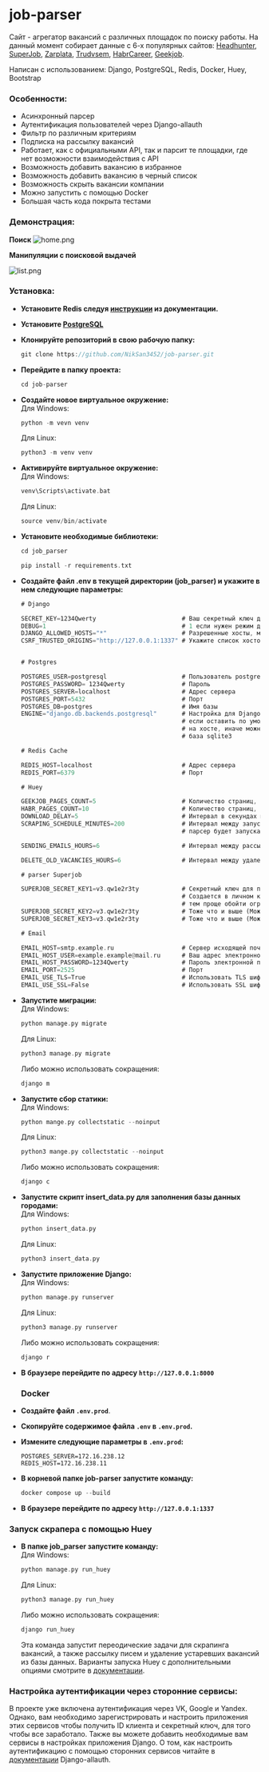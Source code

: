 # job-parser

Сайт - агрегатор вакансий с различных площадок по поиску работы. На данный момент собирает данные с 6-х популярных сайтов: [Headhunter](https://hh.ru/), [SuperJob](https://superjob.ru), [Zarplata](https://zarplata.ru), [Trudvsem](https://trudvsem.ru/), [HabrCareer](https://career.habr.com/), [Geekjob](https://geekjob.ru/).

Написан с использованием: Django, PostgreSQL, Redis, Docker, Huey, Bootstrap

### Особенности:

-   Асинхронный парсер
-   Аутентификация пользователей через Django-allauth
-   Фильтр по различным критериям
-   Подписка на рассылку вакансий
-   Работает, как с официальными API, так и парсит те площадки, где нет возможности взаимодействия с API
-   Возможность добавить вакансию в избранное
-   Возможность добавить вакансию в черный список
-   Возможность скрыть вакансии компании
-   Можно запустить с помощью Docker
-   Большая часть кода покрыта тестами
### Демонстрация:

**Поиск**
![home.png](/screenshots/searching.gif)

**Манипуляции с поисковой выдачей**

![list.png](/screenshots/list.gif)

### Установка:

-   **Установите Redis следуя [инструкции](https://redis.io/docs/getting-started/installation/) из документации.**
-   **Установите [PostgreSQL](https://www.postgresql.org/docs/)**

-   **Клонируйте репозиторий в свою рабочую папку:**<br>

    ```rs
    git clone https://github.com/NikSan3452/job-parser.git
    ```

-   **Перейдите в папку проекта:**<br>

    ```rs
    cd job-parser
    ```

-   **Создайте новое виртуальное окружение:**<br>
    Для Windows:

    ```rs
    python -m vevn venv
    ```

    Для Linux:

    ```rs
    python3 -m venv venv
    ```

-   **Активируйте виртуальное окружение:**<br>
    Для Windows:

    ```rs
    venv\Scripts\activate.bat
    ```

    Для Linux:

    ```rs
    source venv/bin/activate
    ```

-   **Установите необходимые библиотеки:**<br>

    ```rs
    cd job_parser
    ```

    ```rs
    pip install -r requirements.txt
    ```

-   **Создайте файл .env в текущей директории (job_parser) и укажите в нем следующие параметры:**<br>

    ```rs
    # Django

    SECRET_KEY=1234Qwerty                        # Ваш секретный ключ для приложения Django
    DEBUG=1                                      # 1 если нужен режим дебага, 0 - в противном случае
    DJANGO_ALLOWED_HOSTS="*"                     # Разрешенные хосты, можно оставить по умолчанию
    CSRF_TRUSTED_ORIGINS="http://127.0.0.1:1337" # Укажите список хостов, которые являются доверенными источниками для небезопасных запросов.


    # Postgres

    POSTGRES_USER=postgresql                     # Пользователь postgres
    POSTGRES_PASSWORD= 1234Qwerty                # Пароль
    POSTGRES_SERVER=localhost                    # Адрес сервера
    POSTGRES_PORT=5432                           # Порт
    POSTGRES_DB=postgres                         # Имя базы
    ENGINE="django.db.backends.postgresql"       # Настройка для Django, указывающая, какая именно база используется,
                                                 # если оставить по умолчанию, то нужно настроить и запустить postgresql
                                                 # на хосте, иначе можно закомментировать эту строку и тогда создастся
                                                 # база sqlite3

    # Redis Cache

    REDIS_HOST=localhost                         # Адрес сервера
    REDIS_PORT=6379                              # Порт

    # Huey

    GEEKJOB_PAGES_COUNT=5                        # Количество страниц, которые будет парсить парсер GeekJob начиная с первой
    HABR_PAGES_COUNT=10                          # Количество страниц, которые будет парсить парсер Habr career начиная с первой
    DOWNLOAD_DELAY=5                             # Интервал в секундах между запросами на загрузку страницы
    SCRAPING_SCHEDULE_MINUTES=200                # Интервал между запусками парсера в минутах. В данном случае,
                                                 # парсер будет запускаться каждые 200 минут

    SENDING_EMAILS_HOURS=6                       # Интервал между рассылкой писем в часах

    DELETE_OLD_VACANCIES_HOURS=6                 # Интервал между удалением устаревших вакансий из базы данных

    # parser Superjob

    SUPERJOB_SECRET_KEY1=v3.qw1e2r3ty            # Секретный ключ для приложения SuperJob.
                                                 # Создается в личном кабинете на сайте Superjob. Чем больше приложений,
                                                 # тем проще обойти ограничения на количество запросов в минуту
    SUPERJOB_SECRET_KEY2=v3.qw1e2r3ty            # Тоже что и выше (Можно не создавать, достаточно первого)
    SUPERJOB_SECRET_KEY3=v3.qw1e2r3ty            # Тоже что и выше (Можно не создавать, достаточно первого)

    # Email

    EMAIL_HOST=smtp.example.ru                   # Сервер исходящей почты
    EMAIL_HOST_USER=example.example@mail.ru      # Ваш адрес электронной почты
    EMAIL_HOST_PASSWORD=1234Qwerty               # Пароль электронной почты
    EMAIL_PORT=2525                              # Порт
    EMAIL_USE_TLS=True                           # Использовать TLS шифрование
    EMAIL_USE_SSL=False                          # Использовать SSL шифрование
    ```

-   **Запустите миграции:**<br>
    Для Windows:

    ```rs
    python manage.py migrate
    ```

    Для Linux:

    ```rs
    python3 manage.py migrate
    ```

    Либо можно использовать сокращения:

    ```rs
    django m
    ```

-   **Запустите сбор статики:**<br>
    Для Windows:

    ```rs
    python mange.py collectstatic --noinput
    ```

    Для Linux:

    ```rs
    python3 mange.py collectstatic --noinput
    ```

    Либо можно использовать сокращения:

    ```rs
    django с
    ```

-   **Запустите скрипт insert_data.py для заполнения базы данных городами:**<br>
    Для Windows:

    ```rs
    python insert_data.py
    ```

    Для Linux:

    ```rs
    python3 insert_data.py
    ```

-   **Запустите приложение Django:**<br>
    Для Windows:
    ```rs
    python manage.py runserver
    ```
    Для Linux:
    ```rs
    python3 manage.py runserver
    ```
    Либо можно использовать сокращения:
    ```rs
    django r
    ```
-   **В браузере перейдите по адресу `http://127.0.0.1:8000`**
    <br>

    ### Docker

-   **Создайте файл `.env.prod`**.<br>

-   **Скопируйте содержимое файла `.env` в `.env.prod`.**<br>

-   **Измените следующие параметры в `.env.prod`:**<br>

    `POSTGRES_SERVER=172.16.238.12`<br>
    `REDIS_HOST=172.16.238.11`<br>

-   **В корневой папке job-parser запустите команду:**<br>

    ```rs
    docker compose up --build
    ```

-   **В браузере перейдите по адресу `http://127.0.0.1:1337`**<br>

### Запуск скрапера с помощью Huey

-   **В папке job_parser запустите команду:**<br>
    Для Windows:
    ```rs
    python manage.py run_huey
    ```
    Для Linux:
    ```rs
    python3 manage.py run_huey
    ```
    Либо можно использовать сокращения:
    ```rs
    django run_huey
    ```
    Эта команда запустит переодические задачи для скрапинга вакансий, а также рассылку писем и удаление устаревших вакансий из базы данных.
    Варианты запуска Huey с дополнительными опциями смотрите в [документации](https://huey.readthedocs.io/en/latest/django.html).

### Настройка аутентификации через сторонние сервисы:
В проекте уже включена аутентификация через VK, Google и Yandex. Однако, вам необходимо зарегистрировать и настроить приложения этих сервисов чтобы получить ID клиента и секретный ключ, для того чтобы все заработало. Также вы можете добавить необходимые вам сервисы в настройках приложения Django. О том, как настроить аутентификацию с помощью сторонних сервисов читайте в [документации](https://django-allauth.readthedocs.io/en/latest/index.html) Django-allauth.